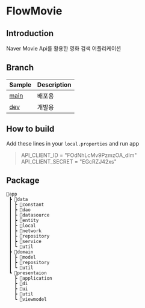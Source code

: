 # FlowMovie

## Introduction
Naver Movie Api를 활용한 영화 검색 어플리케이션

## Branch
|     Sample     | Description |
| ------------- | ------------- |
| [main](https://github.com/wjchoi96/FlowMovie/tree/main) | 배포용 |
| [dev](https://github.com/wjchoi96/FlowMovie/tree/dev) | 개발용 |

## How to build
Add these lines in your `local.properties` and run app
> API_CLIENT_ID = "FOdNhLcMv9PzmzOA_dIm" <br>
> API_CLIENT_SECRET = "EGcRZJ42xs"


## Package
``` 
📂app
 ┣ 📂data
 ┃ ┣ 📂constant
 ┃ ┣ 📂dao
 ┃ ┣ 📂datasource
 ┃ ┣ 📂entity
 ┃ ┣ 📂local
 ┃ ┣ 📂network
 ┃ ┣ 📂repository
 ┃ ┣ 📂service 
 ┃ ┗ 📂util
 ┣ 📂domain
 ┃ ┣ 📂model
 ┃ ┣ 📂repository
 ┃ ┗ 📂util
 ┗ 📂presentaion
   ┣ 📂application
   ┣ 📂di
   ┣ 📂ui
   ┣ 📂util
   ┗ 📂viewmodel
```
